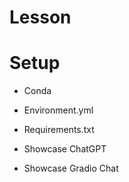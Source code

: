 # Lesson

# Setup

- Conda
- Environment.yml
- Requirements.txt



- Showcase ChatGPT
- Showcase Gradio Chat

